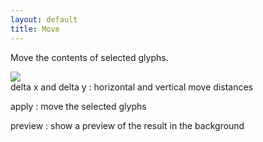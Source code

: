```yaml
---
layout: default
title: Move
---
```


Move the contents of selected glyphs.

<div class='row'>

<div class='col'>
  <img src='{{site.url}}/images/glyphs/move.png' />
</div>

<div class='col' markdown='1'>
delta x and delta y
: horizontal and vertical move distances

apply
: move the selected glyphs

preview
: show a preview of the result in the background
</div>

</div>